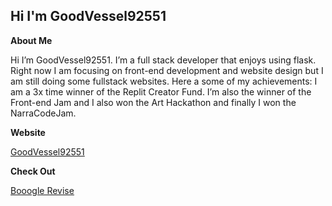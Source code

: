 **Hi I'm GoodVessel92551**
------
**About Me**

Hi I’m GoodVessel92551. I’m a full stack developer that enjoys using flask. Right now I am focusing on front-end development and website design but I am still doing some fullstack websites. Here a some of my achievements: I am a 3x time winner of the Replit Creator Fund. I’m also the winner of the Front-end Jam and I also won the Art Hackathon and finally I won the NarraCodeJam.

**Website**

[GoodVessel92551](https://goodvessel92551.repl.co/)

**Check Out**

[Booogle Revise](https://revise.booogle.app)
